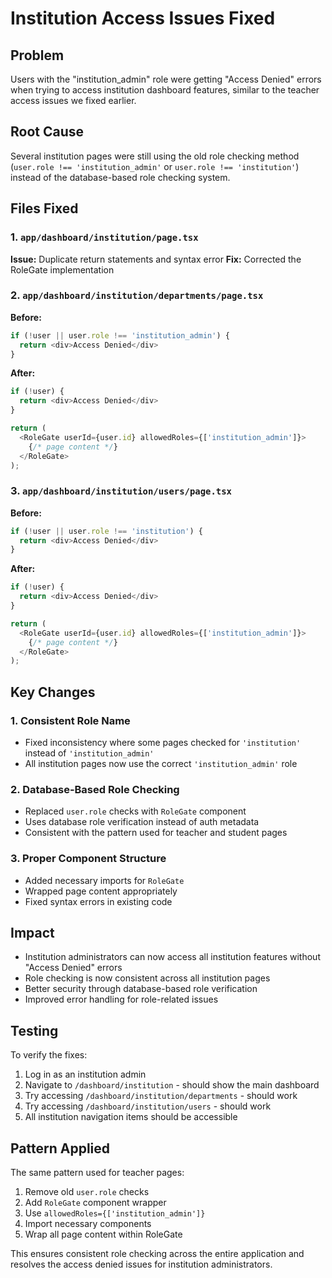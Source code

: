 # Institution Access Issues Fixed

## Problem
Users with the "institution_admin" role were getting "Access Denied" errors when trying to access institution dashboard features, similar to the teacher access issues we fixed earlier.

## Root Cause
Several institution pages were still using the old role checking method (`user.role !== 'institution_admin'` or `user.role !== 'institution'`) instead of the database-based role checking system.

## Files Fixed

### 1. `app/dashboard/institution/page.tsx`
**Issue:** Duplicate return statements and syntax error
**Fix:** Corrected the RoleGate implementation

### 2. `app/dashboard/institution/departments/page.tsx`
**Before:**
```typescript
if (!user || user.role !== 'institution_admin') {
  return <div>Access Denied</div>
}
```

**After:**
```typescript
if (!user) {
  return <div>Access Denied</div>
}

return (
  <RoleGate userId={user.id} allowedRoles={['institution_admin']}>
    {/* page content */}
  </RoleGate>
);
```

### 3. `app/dashboard/institution/users/page.tsx`
**Before:**
```typescript
if (!user || user.role !== 'institution') {
  return <div>Access Denied</div>
}
```

**After:**
```typescript
if (!user) {
  return <div>Access Denied</div>
}

return (
  <RoleGate userId={user.id} allowedRoles={['institution_admin']}>
    {/* page content */}
  </RoleGate>
);
```

## Key Changes

### 1. Consistent Role Name
- Fixed inconsistency where some pages checked for `'institution'` instead of `'institution_admin'`
- All institution pages now use the correct `'institution_admin'` role

### 2. Database-Based Role Checking
- Replaced `user.role` checks with `RoleGate` component
- Uses database role verification instead of auth metadata
- Consistent with the pattern used for teacher and student pages

### 3. Proper Component Structure
- Added necessary imports for `RoleGate`
- Wrapped page content appropriately
- Fixed syntax errors in existing code

## Impact
- Institution administrators can now access all institution features without "Access Denied" errors
- Role checking is now consistent across all institution pages
- Better security through database-based role verification
- Improved error handling for role-related issues

## Testing
To verify the fixes:
1. Log in as an institution admin
2. Navigate to `/dashboard/institution` - should show the main dashboard
3. Try accessing `/dashboard/institution/departments` - should work
4. Try accessing `/dashboard/institution/users` - should work
5. All institution navigation items should be accessible

## Pattern Applied
The same pattern used for teacher pages:
1. Remove old `user.role` checks
2. Add `RoleGate` component wrapper
3. Use `allowedRoles={['institution_admin']}`
4. Import necessary components
5. Wrap all page content within RoleGate

This ensures consistent role checking across the entire application and resolves the access denied issues for institution administrators.